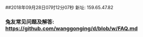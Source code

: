 ##2018年09月28日07时12分07秒 新址: 159.65.47.82
### 兔友常见问题及解答: https://github.com/wanggonging/d/blob/w/FAQ.md
